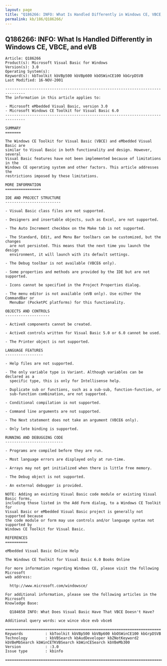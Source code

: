 ```yaml
---
layout: page
title: "Q186266: INFO: What Is Handled Differently in Windows CE, VBCE, and eVB"
permalink: kb/186/Q186266/
---
```


## Q186266: INFO: What Is Handled Differently in Windows CE, VBCE, and eVB

	Article: Q186266
	Product(s): Microsoft Visual Basic for Windows
	Version(s): 3.0
	Operating System(s): 
	Keyword(s): kbToolkit kbVBp500 kbVBp600 kbOSWinCE100 kbGrpDSVB
	Last Modified: 16-NOV-2001
	
	-------------------------------------------------------------------------------
	The information in this article applies to:
	
	- Microsoft eMbedded Visual Basic, version 3.0 
	- Microsoft Windows CE Toolkit for Visual Basic 6.0 
	-------------------------------------------------------------------------------
	
	SUMMARY
	=======
	
	The Windows CE Toolkit for Visual Basic (VBCE) and eMbedded Visual Basic are
	similar to Visual Basic in both functionality and design. However, several
	Visual Basic features have not been implemented because of limitations in the
	Windows CE operating system and other factors. This article addresses the
	restrictions imposed by these limitations.
	
	MORE INFORMATION
	================
	
	IDE AND PROJECT STRUCTURE
	-------------------------
	
	- Visual Basic class files are not supported.
	
	- Designers and insertable objects, such as Excel, are not supported.
	
	- The Auto Increment checkbox on the Make tab is not supported.
	
	- The Standard, Edit, and Menu Bar toolbars can be customized, but the changes
	  are not persisted. This means that the next time you launch the design
	  environment, it will launch with its default settings.
	
	- The Debug toolbar is not available (VBCE6 only).
	
	- Some properties and methods are provided by the IDE but are not supported.
	
	- Icons cannot be specified in the Project Properties dialog.
	
	- The menu editor is not available (eVB only). Use either the CommandBar or
	  MenuBar (PocketPC platforms) for this functionality.
	
	OBJECTS AND CONTROLS
	--------------------
	
	- ActiveX components cannot be created.
	
	- ActiveX controls written for Visual Basic 5.0 or 6.0 cannot be used.
	
	- The Printer object is not supported.
	
	LANGUAGE FEATURES
	-----------------
	
	- Help files are not supported.
	
	- The only variable type is Variant. Although variables can be declared as a
	  specific type, this is only for Intellisense help.
	
	- Duplicate sub or functions, such as a sub-sub, function-function, or
	  sub-function combination, are not supported.
	
	- Conditional compilation is not supported.
	
	- Command line arguments are not supported.
	
	- The Next statement does not take an argument (VBCE6 only).
	
	- Only lete binding is supported.
	
	RUNNING AND DEBUGGING CODE
	--------------------------
	
	- Programs are compiled before they are run.
	
	- Most language errors are displayed only at run-time.
	
	- Arrays may not get initialized when there is little free memory.
	
	- The Debug object is not supported.
	
	- An external debugger is provided.
	
	NOTE: Adding an existing Visual Basic code module or existing Visual Basic forms,
	including those listed in the Add Form dialog, to a Windows CE Toolkit for
	Visual Basic or eMbedded Visual Basic project is generally not supported because
	the code module or form may use controls and/or language syntax not supported by
	Windows CE Toolkit for Visual Basic.
	
	REFERENCES
	==========
	
	eMbedded Visual Basic Online Help
	
	The Windows CE Toolkit for Visual Basic 6.0 Books Online
	
	For more information regarding Windows CE, please visit the following Microsoft
	web address:
	
	  http://www.microsoft.com/windowsce/
	
	For additional information, please see the following articles in the Microsoft
	Knowledge Base:
	
	  Q184650 INFO: What Does Visual Basic Have That VBCE Doesn't Have?
	
	Additional query words: wce wince vbce evb vbce6
	
	======================================================================
	Keywords          : kbToolkit kbVBp500 kbVBp600 kbOSWinCE100 kbGrpDSVB 
	Technology        : kbVBSearch kbAudDeveloper kbZNotKeyword2 kbVBeMbSearch kbWinCETKVBSearch kbWinCESearch kbVBeMb300
	Version           : :3.0
	Issue type        : kbinfo
	
	=============================================================================
	

